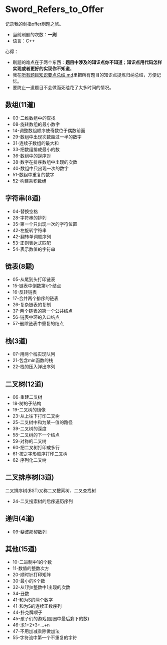 # Sword_Refers_to_Offer

记录我的剑指offer刷题之旅。

- 当前刷题的次数：**一刷**
- 语言：C++



心得：

- 刷题的难点在于两个东西：**题目中涉及的知识点你不知道**；**知识点用代码怎样实现或者更好的实现你不知道**。
- 我在[所有题目知识要点总结.md](#)里把所有题目的知识点提炼归纳总结，方便记忆。
- 要防止一道题目不会做而死磕花了太多时间的情况。



## 数组(11道)

- 03-二维数组中的查找
- 08-旋转数组的最小数字
- 14-调整数组顺序使奇数位于偶数前面
- 29-数组中出现次数超过一半的数字
- 31-连续子数组的最大和
- 33-把数组排成最小的数
- 36-数组中的逆序对
- 38-数字在排序数组中出现的次数
- 40-数组中只出现一次的数字
- 51-数组中重复的数字
- 52-构建乘积数组



## 字符串(8道)

- 04-替换空格
- 28-字符串的排列
- 35-第一个只出现一次的字符位置
- 42-左旋转字符串
- 42-翻转单词顺序列
- 53-正则表达式匹配
- 54-表示数值的字符串



## 链表(8题)

- 05-从尾到头打印链表
- 15-链表中倒数第k个结点
- 16-反转链表
- 17-合并两个排序的链表
- 26-复杂链表的复制
- 37-两个链表的第一个公共结点
- 56-链表中环的入口结点
- 57-删除链表中重复的结点



## 栈(3道)

- 07-用两个栈实现队列
- 21-包含min函数的栈
- 22-栈的压入弹出序列



## 二叉树(12道)

- 06-重建二叉树
- 18-树的子结构
- 19-二叉树的镜像
- 23-从上往下打印二叉树
- 25-二叉树中和为某一值的路径
- 39-二叉树的深度
- 58-二叉树的下一个结点
- 59-对称的二叉树
- 60-把二叉树打印成多行
- 61-按之字形顺序打印二叉树
- 62-序列化二叉树



## 二叉排序树(3道)

二叉排序树(BST)又称二叉搜索树、二叉查找树

- 24-二叉搜索树的后序遍历序列



## 递归(4道)

- 09-斐波那契数列



## 其他(15道)

- 10-二进制中1的个数
- 11-数值的整数次方
- 20-顺时针打印矩阵
- 30-最小的K个数
- 32-从1到n整数中1出现的次数
- 34-丑数
- 41-和为S的两个数字
- 41-和为S的连续正数序列
- 44-扑克牌顺子
- 45-孩子们的游戏(圆圈中最后剩下的数)
- 46-求1+2+3+...+n
- 47-不用加减乘除做加法
- 55-字符流中第一个不重复的字符